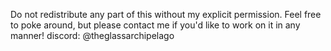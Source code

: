 Do not redistribute any part of this without my explicit permission.
Feel free to poke around, but please contact me if you'd like to work on it in any manner!
discord: @theglassarchipelago
